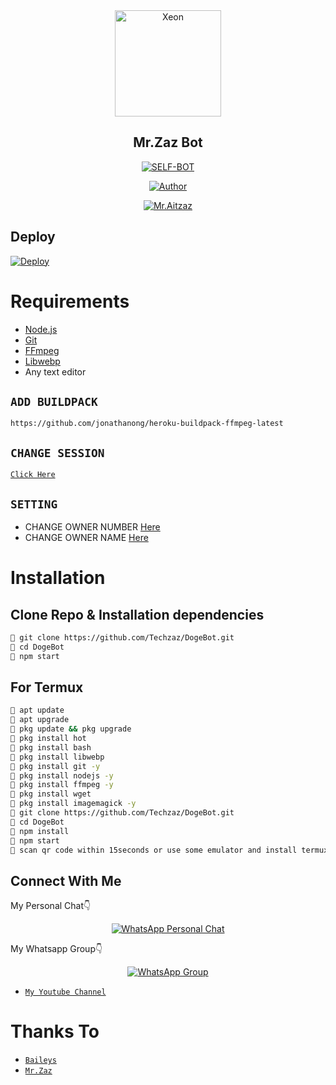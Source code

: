 <div align="center">
<img src="https://i.ibb.co/ZVGwQpG/xeon.png" alt="Xeon" width="170" />

## Mr.Zaz Bot

</div>

<p align="center">
<a href="##"><img title="SELF-BOT" src="https://img.shields.io/static/v1?label=Language&message=English&color=blue"></a>
</p>
<p align="center">
  <a href="https://github.com/Techzaz/"><img title="Author" src="https://img.shields.io/badge/Author-𝙈𝙧.𝙕𝙖𝙯-blue.svg?style=for-the-badge&logo=github" /></a>
</p>
<p align="center">
<a href="#"><img title="Mr.Aitzaz" src="https://img.shields.io/static/v1?label=WHATSAPP&message=Automated-Bot&color=blue"></a>
</p>

## Deploy
[![Deploy](https://www.herokucdn.com/deploy/button.svg)](https://heroku.com/deploy?template=https://github.com/Techzaz/DogeBot)

# Requirements
* [Node.js](https://nodejs.org/en/)
* [Git](https://git-scm.com/downloads)
* [FFmpeg](https://github.com/BtbN/FFmpeg-Builds/releases/download/autobuild-2020-12-08-13-03/ffmpeg-n4.3.1-26-gca55240b8c-win64-gpl-4.3.zip)
* [Libwebp](https://developers.google.com/speed/webp/download)
* Any text editor

## `ADD BUILDPACK`

```
https://github.com/jonathanong/heroku-buildpack-ffmpeg-latest
```

## `CHANGE SESSION`

[`Click Here`](https://github.com/Techzaz/DogeBot/blob/master/session.json#L1)

## `SETTING`

- CHANGE OWNER NUMBER [Here](https://github.com/Techzaz/DogeBot/blob/master/index.js#L136)
- CHANGE OWNER NAME [Here](https://github.com/Techzaz/DogeBot/blob/master/index.js#L138)

# Installation
## Clone Repo & Installation dependencies
```bash
🦄 git clone https://github.com/Techzaz/DogeBot.git
🦄 cd DogeBot
🦄 npm start
```
## For Termux
```bash
🦄 apt update
🦄 apt upgrade
🦄 pkg update && pkg upgrade 
🦄 pkg install hot
🦄 pkg install bash
🦄 pkg install libwebp
🦄 pkg install git -y
🦄 pkg install nodejs -y 
🦄 pkg install ffmpeg -y 
🦄 pkg install wget
🦄 pkg install imagemagick -y
🦄 git clone https://github.com/Techzaz/DogeBot.git
🦄 cd DogeBot
🦄 npm install
🦄 npm start
🦄 scan qr code within 15seconds or use some emulator and install termux and run this script and scan from the mobile
```

## Connect With Me
My Personal Chat👇
<p align="center">
 <a href="https://wa.me/+923091931370"><img alt="WhatsApp Personal Chat" src="https://img.shields.io/badge/WhatsApp-25D366?style=for-the-badge&logo=whatsapp&logoColor=black"/></a>
</p>

My Whatsapp Group👇
<p align="center">
 <a href="https://chat.whatsapp.com/ItW9oHR4OhF4noh6hLzpDB"><img alt="WhatsApp Group" src="https://img.shields.io/badge/WhatsApp-25D366?style=for-the-badge&logo=whatsapp&logoColor=black"/></a>
</p>

* [`My Youtube Channel`](https://www.youtube.com/channel/UCp7XxNRFbignFOpp7RWD4Bw)

# Thanks To
* [`Baileys`](https://github.com/adiwajshing/Baileys)
* [`Mr.Zaz`](https://github.com/TechZaz/)
